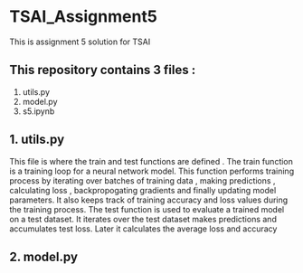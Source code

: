 # TSAI_Assignment5
This is assignment 5 solution for TSAI 

## This repository contains 3 files : 
1. utils.py  
2. model.py 
3. s5.ipynb  

## 1. utils.py  
This file is where the train and test functions are defined . 
The train function is a training loop for a neural network model.  This function performs training process by iterating over batches of training data , making predictions , calculating loss , backpropogating gradients and finally updating model parameters. It also keeps track of training accuracy and loss values during the training process. 
The test function is used to evaluate a trained model on a test dataset.  It iterates over the test dataset makes predictions and accumulates test loss. Later it calculates the average loss and accuracy 

## 2. model.py  

